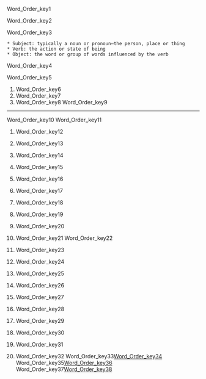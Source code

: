 Word_Order_key1


Word_Order_key2


Word_Order_key3


```
* Subject: typically a noun or pronoun—the person, place or thing
* Verb: the action or state of being
* Object: the word or group of words influenced by the verb
```
Word_Order_key4


Word_Order_key5



1. Word_Order_key6
2. Word_Order_key7
3. Word_Order_key8
Word_Order_key9


---

Word_Order_key10
Word_Order_key11

  
1. Word_Order_key12
2. Word_Order_key13
3. Word_Order_key14
4. Word_Order_key15
5. Word_Order_key16
6. Word_Order_key17
7. Word_Order_key18
8. Word_Order_key19
9. Word_Order_key20
10. Word_Order_key21
Word_Order_key22


1. Word_Order_key23
2. Word_Order_key24
3. Word_Order_key25
4. Word_Order_key26
5. Word_Order_key27
6. Word_Order_key28
7. Word_Order_key29
8. Word_Order_key30
9. Word_Order_key31
10. Word_Order_key32
Word_Order_key33[Word_Order_key34](https://www.englisch-hilfen.de/en/exercises/word_order/sentences.htm)
Word_Order_key35[Word_Order_key36](https://www.englisch-hilfen.de/en/exercises/word_order/sentences3.htm)
Word_Order_key37[Word_Order_key38](https://www.englisch-hilfen.de/en/exercises/word_order/sentences4.htm)

